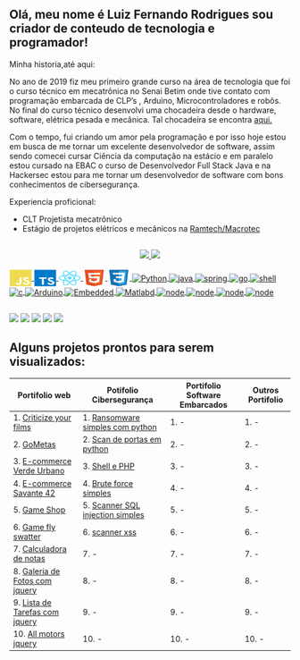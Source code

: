 ## Olá, meu nome é Luiz Fernando Rodrigues sou criador de conteudo de tecnologia e programador!

 

<div>
 <p> Minha historia,até aqui: </p>
 <p>  No ano de 2019 fiz meu primeiro grande curso na área de tecnologia que foi o curso técnico em mecatrônica no Senai Betim  onde tive contato com programação embarcada de CLP’s , Arduino, Microcontroladores  e robôs. No final do  curso técnico desenvolvi uma chocadeira desde o hardware, software, elétrica pesada e mecânica. Tal chocadeira se encontra <a href = "https://www.linkedin.com/posts/luiz-fernando-rodrigues-24bb01167_solidworks-mecatraeknica-mecanica-activity-6717535269161197568-We6f?utm_source=linkedin_share&utm_medium=member_desktop_web"> aqui. </a> </p>
<p>  Com o tempo, fui criando um amor pela programação e por isso hoje estou em busca de me tornar um  excelente desenvolvedor de software, assim sendo comecei cursar Ciência da computação na estácio e  em paralelo estou cursado na EBAC o curso de Desenvolvedor Full Stack Java   e na Hackersec  estou  para me tornar um desenvolvedor de software com bons conhecimentos de cibersegurança.<p>
  <p>Experiencia proficional:</p>
  <ul>
    <li>CLT Projetista mecatrônico</li>
    <li>Estágio de projetos elétricos e mecânicos na <a href="https://macrotec.ind.br/" target="_blank">Ramtech/Macrotec</a></li>
  </ul>

</div>

##
<div align="center">
  <a href="https://github.com/LuizFernandoDeveloper">
  <img height="180em" src="https://github-readme-stats.vercel.app/api?username=LuizFernandoDeveloper&show_icons=true&theme=dark&include_all_commits=true&count_private=true"/>
  <img height="180em" src="https://github-readme-stats.vercel.app/api/top-langs/?username=LuizFernandoDeveloper&layout=compact&langs_count=7&theme=dark"/>
</div>
<div style="display: inline_block"><br>
    <img align="center" alt="Js" height="30" width="40" src="https://raw.githubusercontent.com/devicons/devicon/master/icons/javascript/javascript-plain.svg">
    <img align="center" alt="Ts" height="30" width="40" src="https://raw.githubusercontent.com/devicons/devicon/master/icons/typescript/typescript-plain.svg">
    <img align="center" alt="React" height="30" width="40" src="https://raw.githubusercontent.com/devicons/devicon/master/icons/react/react-original.svg">
    <img align="center" alt="HTML" height="30" width="40" src="https://raw.githubusercontent.com/devicons/devicon/master/icons/html5/html5-original.svg">
    <img align="center" alt="CSS" height="30" width="40" src="https://raw.githubusercontent.com/devicons/devicon/master/icons/css3/css3-original.svg">
    <img align="center" alt="Python" height="30" width="40" src="https://cdn.jsdelivr.net/gh/devicons/devicon/icons/python/python-original-wordmark.svg">
    <img align="center" alt="java" height="30" width="40" src="https://icongr.am/devicon/java-original.svg?size=148&color=currentColor">
    <img align="center" alt="spring" height="30" width="40" src="https://cdn.jsdelivr.net/gh/devicons/devicon/icons/spring/spring-original.svg">
    <img align="center" alt="go" height="30" width="40" src="https://cdn.jsdelivr.net/gh/devicons/devicon/icons/go/go-original.svg">
    <img align="center" alt="shell" height="30" width="40" src="https://cdn.jsdelivr.net/gh/devicons/devicon/icons/bash/bash-plain.svg">
    <img align="center" alt="c" height="30" width="40" src="https://cdn.jsdelivr.net/gh/devicons/devicon/icons/c/c-original.svg">
    <img align="center" alt="Arduino" height="30" width="40" src="https://cdn.jsdelivr.net/gh/devicons/devicon/icons/arduino/arduino-original-wordmark.svg">
    <img align="center" alt="Embedded" height="30" width="40" src="https://cdn.jsdelivr.net/gh/devicons/devicon/icons/embeddedc/embeddedc-original-wordmark.svg">
    <img align="center" alt="Matlabd" height="30" width="40" src="https://cdn.jsdelivr.net/gh/devicons/devicon/icons/matlab/matlab-original.svg">
    <img align="center" alt="node" height="30" width="40" src="https://cdn.jsdelivr.net/gh/devicons/devicon/icons/nodejs/nodejs-plain.svg">
    <img align="center" alt="node" height="30" width="40" src="https://cdn.jsdelivr.net/gh/devicons/devicon/icons/anaconda/anaconda-original.svg">
    <img align="center" alt="node" height="30" width="40" src="https://cdn.jsdelivr.net/gh/devicons/devicon/icons/linux/linux-original.svg">
    <img align="center" alt="node" height="30" width="40" src="https://cdn.jsdelivr.net/gh/devicons/devicon/icons/angularjs/angularjs-original.svg">
</div>
  
  ##
 
<div> 
  <a href="https://www.instagram.com/luiz_r_andrade/" target="_blank"><img src="https://img.shields.io/badge/-Instagram-%23E4405F?style=for-the-badge&logo=instagram&logoColor=white" target="_blank"></a>
  <a href="https://web.facebook.com/luis.rodriges.9400/" target="_blank"><img src="https://img.shields.io/badge/Facebook-1877F2?style=for-the-badge&logo=facebook&logoColor=white" target="_blank"></a>
  <a href="https://discord.gg/GbrFeuGq" target="_blank"><img src="https://img.shields.io/badge/Discord-7289DA?style=for-the-badge&logo=discord&logoColor=white" target="_blank"></a> 
  <a href = "mailto:luiz.fernando.developer@outlook.com"><img src="https://img.shields.io/badge/-Gmail-%23333?style=for-the-badge&logo=gmail&logoColor=white" target="_blank"></a>
  <a href="https://www.linkedin.com/in/luiz-fernando-rodrigues-24bb01167/" target="_blank"><img src="https://img.shields.io/badge/-LinkedIn-%230077B5?style=for-the-badge&logo=linkedin&logoColor=white" target="_blank"></a> 
 
</div>


 ## Alguns projetos prontos para serem visualizados:

|                                         Portifolio web                                                         |                           Potifolio Cibersegurança                                                                | Portifolio Software Embarcados  |       Outros Portifolio         |
|----------------------------------------------------------------------------------------------------------------|-------------------------------------------------------------------------------------------------------------------|---------------------------------|---------------------------------|
| 1. [Criticize your films](https://github.com/LuizFernandoDeveloper/Criticize-your-Films)                       | 1. [Ransomware simples com python](https://github.com/LuizFernandoDeveloper/Ransomware)                           | 1. -                            | 1. -                            |
| 2. [GoMetas](https://github.com/LuizFernandoDeveloper/goMetas/tree/main)                                       | 2. [Scan de portas em python](https://github.com/LuizFernandoDeveloper/scan-de-portas-simples)                    | 2. -                            | 2. -                            |
| 3. [E-commerce Verde Urbano](https://github.com/LuizFernandoDeveloper/E-commerce-VerdeUrbano)                  | 3. [Shell e PHP](https://github.com/LuizFernandoDeveloper/Shell-And-PHP)                                          | 3. -                            | 3. -                            | 
| 4. [E-commerce Savante 42](https://github.com/LuizFernandoDeveloper/savante42-E.commerce/tree/main)            | 4. [Brute force simples](https://github.com/LuizFernandoDeveloper/Brute-force-simples.git)                        | 4. -                            | 4. -                            |   
| 5. [Game Shop](https://github.com/LuizFernandoDeveloper/games_shop)                                            | 5. [Scanner SQL injection simples](https://github.com/LuizFernandoDeveloper/Scanner-de-SQL-injection-simples-.git)| 5. -                            | 5. -                            |
| 6. [Game fly swatter](https://github.com/LuizFernandoDeveloper/Game-fly-swatter)                               | 6. [scanner xss](https://github.com/LuizFernandoDeveloper/scanner_para_xss)                                       | 6. -                            | 6. -                            |
| 7. [Calculadora de notas](https://github.com/LuizFernandoDeveloper/calculadora_de_medias)                      | 7. -                                                                                                              | 7. -                            | 7. -                            |    
| 8. [Galeria de Fotos com jquery](https://github.com/LuizFernandoDeveloper/Galeria_de_fotos/blob/main/README.md)| 8. -                                                                                                              | 8. -                            | 8. -                            |    
| 9. [Lista de Tarefas com jquery](https://github.com/LuizFernandoDeveloper/Lista_de_tarefas/)                   | 9. -                                                                                                              | 9. -                            | 9. -                            |    
| 10. [All motors jquery](https://github.com/LuizFernandoDeveloper/all-motors)                                   | 10. -                                                                                                             | 10. -                           | 10. -                           |    
